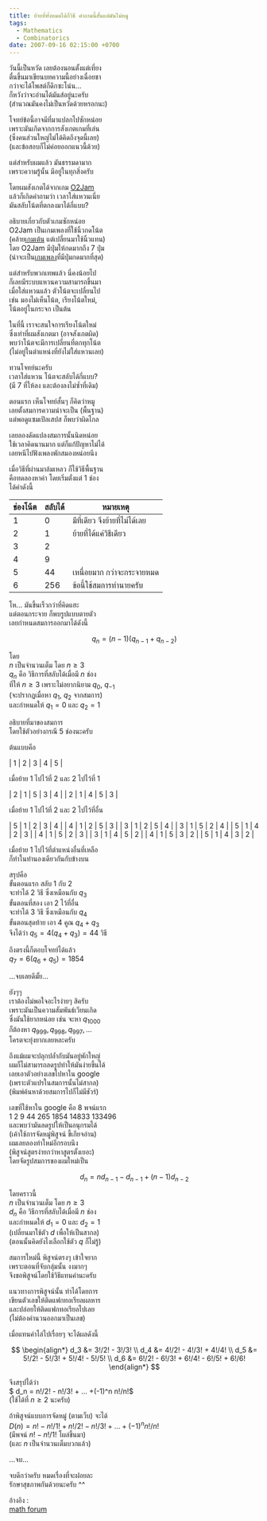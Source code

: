 ```yaml
---
title: ย้ายที่ทั้งหมดได้กี่วิธี คำถามนี้สั้นแต่มันไม่หมู
tags:
  - Mathematics
  - Combinatorics
date: 2007-09-16 02:15:00 +0700
---
```


วันนี้เป็นหวัด เลยต้องนอนตั้งแต่เที่ยง  
ตื่นขึ้นมาเขียนบทความนี้อย่างเฉื่อยชา  
กว่าจะได้โพสต์ก็ดึกซะโน่น...  
ก็หวังว่าจะอ่านได้มันส์อยู่นะครับ  
(สำนวณมันคงไม่เป็นหวัดด้วยหรอกนะ)

โจทย์ข้อนี้อาจมีที่มาแปลกไปซักหน่อย  
เพราะมันเกิดจากการสังเกตเกมที่เล่น  
(ซึ่งคนส่วนใหญ่ไม่ได้คิดถึงจุดนี้เลย)  
(และข้อสอบก็ไม่ค่อยออกแนวนี้ด้วย)

แต่สำหรับผมแล้ว มันธรรมดามาก  
เพราะความรู้นั้น มีอยู่ในทุกสิ่งครับ

โดยผมสังเกตได้จากเกม [O2Jam][]  
แล้วก็เกิดคำถามว่า เวลาใส่แหวนเนี่ย  
มันสลับโน้ตที่ตกลงมาได้กี่แบบ?

อธิบายเกี่ยวกับตัวเกมซักหน่อย  
O2Jam เป็นเกมเพลงที่ใช้นิ้วกดโน้ต  
(คล้าย[เกมเต้น][dance dance rev] แต่เปลี่ยนมาใช้นิ้วแทน)  
โดย O2Jam มีปุ่มให้กดมากถึง 7 ปุ่ม  
(น่าจะเป็น[เกมเพลง][music game]ที่มีปุ่มกดมากที่สุด)

แต่สำหรับพวกเทพแล้ว นี่คงน้อยไป  
ก็เลยมีระบบแหวนความสามารถขึ้นมา  
เมื่อใส่แหวนแล้ว ตัวโน้ตจะเปลี่ยนไป  
เช่น มองไม่เห็นโน้ต, เรียงโน้ตใหม่,  
โน้ตอยู่ในกระจก เป็นต้น

ในที่นี้ เราจะสนใจการเรียงโน้ตใหม่  
ซึ่งเท่าที่ผมสังเกตมา (อาจสังเกตผิด)  
พบว่าโน้ตจะมีการเปลี่ยนที่ตกทุกโน้ต  
(ไม่อยู่ในตำแหน่งที่ยังไม่ใส่แหวนเลย)

ทวนโจทย์นะครับ  
เวลาใส่แหวน โน้ตจะสลับได้กี่แบบ?  
(มี 7 ที่ให้ลง และต้องลงไม่ซ้ำที่เดิม)

ตอนแรก เห็นโจทย์สั้นๆ ก็คิดว่าหมู  
เลยตั้งสมการความน่าจะเป็น (พื้นฐาน)  
แต่พอดูแซมเปิลเสปส ก็พบว่าผิดไกล

เลยลองดัดแปลงสมการนั้นนิดหน่อย  
ใช้เวลาคิดนานมาก แต่ก็แก้ปัญหาไม่ได้  
เลยหนีไปฟังเพลงพักสมองหน่อยนึง

เมื่อวิธีที่ผ่านมาล้มเหลว ก็ใช้วิธีพื้นฐาน  
คือทดลองหาค่า โดยเริ่มตั่งแต่ 1 ช่อง  
ได้ค่าดังนี้  

| ช่องโน้ต | สลับได้ | หมายเหตุ                 |
| ------ | ----- | ----------------------- |
| 1      | 0     | มีที่เดียว จึงย้ายที่ไม่ได้เลย    |
| 2      | 1     | ย้ายที่ได้แค่วิธีเดียว          |
| 3      | 2     |                         |
| 4      | 9     |                         |
| 5      | 44    | เหนื่อยมาก กว่าจะกระจายหมด |
| 6      | 256   | ข้อนี้ใช้สมการทำนายครับ      |

โห... มันขึ้นเร็วกว่าที่คิดแฮะ  
แต่ตอนกระจาย ก็พบรูปแบบตายตัว  
เลยกำหนดสมการออกมาได้ดังนี้

$$
q_n = (n-1)(q_{n-1} + q_{n-2})
$$

โดย  
$n$ เป็นจำนวนเต็ม โดย $n \ge 3$  
$q_n$ คือ วิธีการที่สลับได้เมื่อมี $n$ ช่อง  
ที่ให้ $n \ge 3$ เพราะไม่อยากนิยาม $q_0$, $q_{-1}$  
(จะปรากฎเมื่อหา $q_1$, $q_2$ จากสมการ)  
และกำหนดให้ $q_1 = 0$ และ $q_2 = 1$

อธิบายที่มาของสมการ  
โดยใช้ตัวอย่างกรณี 5 ช่องนะครับ

ต้นแบบคือ

| 1 | 2 | 3 | 4 | 5 |

เมื่อย้าย 1 ไปไว้ที่ 2 และ 2 ไปไว้ที่ 1

| 2 | 1 | 5 | 3 | 4 |
| 2 | 1 | 4 | 5 | 3 |

เมื่อย้าย 1 ไปไว้ที่ 2 และ 2 ไปไว้ที่อื่น

| 5 | 1 | 2 | 3 | 4 |
| 4 | 1 | 2 | 5 | 3 |
| 3 | 1 | 2 | 5 | 4 |
| 3 | 1 | 5 | 2 | 4 |
| 5 | 1 | 4 | 2 | 3 |
| 4 | 1 | 5 | 2 | 3 |
| 3 | 1 | 4 | 5 | 2 |
| 4 | 1 | 5 | 3 | 2 |
| 5 | 1 | 4 | 3 | 2 |

เมื่อย้าย 1 ไปไว้ที่ตำแหน่งอื่นที่เหลือ  
ก็ทำในทำนองเดียวกันกับข้างบน

สรุปคือ  
ขั้นตอนแรก สลับ 1 กับ 2  
จะทำได้ 2 วิธี ซึ่งเหมือนกับ $q_3$  
ขั้นตอนที่สอง เอา 2 ไว้ที่อื่น  
จะทำได้ 3 วิธี ซึ่งเหมือนกับ $q_4$  
ขั้นตอนสุดท้าย เอา 4 คูณ $q_4 + q_3$  
จึงได้ว่า $q_5 = 4(q_4 + q_3) = 44$ วิธี

ถึงตรงนี้ก็ตอบโจทย์ได้แล้ว  
$q_7 = 6(q_6 + q_5) = 1854$

...จบเลยดีมั้ย...

ยังๆๆ  
เราต้องไม่พอใจอะไรง่ายๆ สิครับ  
เพราะมันเป็นความสัมพันธ์เวียนเกิด  
ซึ่งมันใช้ยากหน่อย เช่น จะหา $q_{1000}$  
ก็ต้องหา $q_{999}, q_{998}, q_{997}, \dots$  
โครตจะยุ่งยากเลยหละครับ

ถึงแม้ผมจะปลุกปล้ำกับมันอยู่พักใหญ่  
ผมก็ไม่สามารถลดรูปทำให้มันง่ายขึ้นได้  
เลยเอาตัวอย่างเลขไปหาใน google  
(เพราะตัวแปรในสมการนั้นไม่สากล)  
(พิมพ์ค้นหาด้วยสมการไปก็ไม่มีชัวร์)

เลขที่ใช้หาใน google คือ 8 พจน์แรก  
1 2 9 44 265 1854 14833 133496  
และพบว่ามันลดรูปให้เป็นอนุกรมได้  
(เค้าใช้การจัดหมู่พิสูจน์ ขี้เกียจอ่าน)  
ผมเลยลองทำใหม่อีกรอบนึง  
(พิสูจน์สูตรง่ายกว่าหาสูตรตั้งเยอะ)  
โดยจัดรูปสมการของผมใหม่เป็น

$$
d_n = nd_{n-1} - d_{n-1} + (n-1)d_{n-2}
$$

โดยคราวนี้  
$n$ เป็นจำนวนเต็ม โดย $n \ge 3$  
$d_n$ คือ วิธีการที่สลับได้เมื่อมี $n$ ช่อง  
และกำหนดให้ $d_1 = 0$ และ $d_2 = 1$  
(เปลี่ยนมาใช้ตัว $d$ เพื่อให้เป็นสากล)  
(ตอนนั้นคิดยังไงเลือกใช้ตัว $q$ ก็ไม่รู้)

สมการใหม่นี้ พิสูจน์ตรงๆ เข้าใจยาก  
เพราะตอนที่จับกลุ่มนั้น งงมากๆ  
จึงขอพิสูจน์โดยใช้วิธีแทนค่านะครับ

แนวทางการพิสูจน์นั้น ทำได้โดยการ  
เขียนตัวเลขให้ติดแฟกทอเรียลผลหาร  
และปล่อยให้ติดแฟกทอเรียลไปเลย  
(ไม่ต้องคำนวนออกมาเป็นเลข)

เมื่อแทนค่าไล่ไปเรื่อยๆ จะได้ผลดังนี้

$$ \begin{align*}
d_3 &= 3!/2! - 3!/3! \\
d_4 &= 4!/2! - 4!/3! + 4!/4! \\
d_5 &= 5!/2! - 5!/3! + 5!/4! - 5!/5! \\
d_6 &= 6!/2! - 6!/3! + 6!/4! - 6!/5! + 6!/6!
\end{align*} $$

จึงสรุปได้ว่า  
$ d_n = n!/2! - n!/3! + ... +(-1)^n n!/n!$  
(ใช้ได้ที่ $n \ge 2$ นะครับ)

ถ้าพิสูจน์แบบการจัดหมู่ (ตามเว็บ) จะได้  
$D(n) = n! - n!/1! + n!/2! - n!/3! + ... +(-1)^n n!/n!$  
(มีพจน์ $n! - n!/1!$ โผล่ขึ้นมา)  
(และ $n$ เป็นจำนวนเต็มบวกแล้ว)

...จบ...

จบดีกว่าครับ หมดเรื่องที่จะฝอยละ  
รักษาสุขภาพกันด้วยนะครับ ^^

อ้างอิง :  
[math forum][]


[O2Jam]: //en.wikipedia.org/wiki/O2jam
[dance dance rev]: //en.wikipedia.org/wiki/Dance_Dance_Revolution
[music game]: //en.wikipedia.org/wiki/Music_video_game

[math forum]: //mathforum.org/library/drmath/view/56185.html

